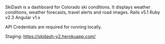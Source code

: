 SkiDash is a dashboard for Colorado ski conditions. It displays weather conditions, weather forecasts, travel alerts and road images.
Rails v5.1
Ruby v2.3
Angular v1.x

API Credentials are required for running locally.

Staging: https://skidash-v2.herokuapp.com/

